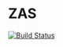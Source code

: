 # ZAS

[![Build Status](https://travis-ci.org/juanibiapina/zas.svg?branch=master)](https://travis-ci.org/juanibiapina/zas)
